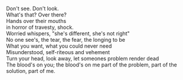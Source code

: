 Don't see. Don't look.   
What's that? Over there?   
Hands over their mouths   
in horror of travesty, shock.  
Worried whispers, "she's different, she's not right"    
No one see's, the tear, the fear, the longing to be   
What you want, what you could never need  
Misunderstood, self-riteous and vehement  
Turn your head, look away, let someones problem render dead  
The blood's on you; the blood's on me
part of the problem, part of the solution, part of me.
